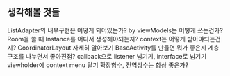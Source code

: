 ## 생각해볼 것들

ListAdapter의 내부구현은 어떻게 되어있는가?
by viewModels는 어떻게 쓰는건가?
Room을 쓸 때 Instance를 어디서 생성해야되는지? context는 어떻게 받아야되는건지?
CoordinatorLayout 자세히 알아보기
BaseActivity를 만들면 뭐가 좋은지
계층 구조를 나누면서 좋아진점?
callback으로 listener 넘기기, interface로 넘기기
viewholder에 context menu 달기
확장함수, 전역상수는 항상 좋은가?
